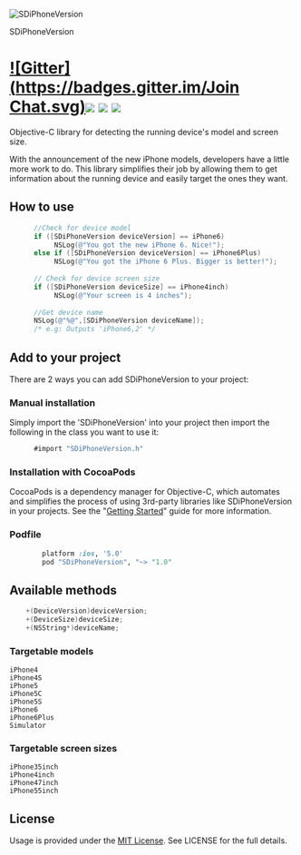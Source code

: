 ![SDiPhoneVersion](https://dl.dropboxusercontent.com/s/z8d85uw2drs9lpm/sdiphoneversion.png)

SDiPhoneVersion 

[![Gitter](https://badges.gitter.im/Join Chat.svg)](https://gitter.im/sebyddd/SDiPhoneVersion?utm_source=badge&utm_medium=badge&utm_campaign=pr-badge)![](http://img.shields.io/cocoapods/v/SDiPhoneVersion.svg?style=flat)          ![](http://img.shields.io/cocoapods/p/SDiPhoneVersion.svg?style=flat)    	      ![](http://img.shields.io/cocoapods/l/SDiPhoneVersion.svg?style=flat)
===============

Objective-C library for detecting  the running device's model and screen size.

With the announcement of the new iPhone models, developers have a little more work to do. This library simplifies their job by allowing them to get information about the running device and easily target the ones they want.

## How to use
```objective-c
      //Check for device model
      if ([SDiPhoneVersion deviceVersion] == iPhone6)
           NSLog(@"You got the new iPhone 6. Nice!");
      else if ([SDiPhoneVersion deviceVersion] == iPhone6Plus)
           NSLog(@"You got the iPhone 6 Plus. Bigger is better!");
          
      // Check for device screen size
      if ([SDiPhoneVersion deviceSize] == iPhone4inch)
           NSLog(@"Your screen is 4 inches");
      
      //Get device name
      NSLog(@"%@",[SDiPhoneVersion deviceName]);
      /* e.g: Outputs 'iPhone6,2' */
```

## Add to your project
 
There are 2 ways you can add SDiPhoneVersion to your project:
 
### Manual installation
 
 Simply import the 'SDiPhoneVersion' into your project then import the following in the class you want to use it: 
 ```objective-c
       #import "SDiPhoneVersion.h"
 ```      
### Installation with CocoaPods

CocoaPods is a dependency manager for Objective-C, which automates and simplifies the process of using 3rd-party libraries like SDiPhoneVersion in your projects. See the "[Getting Started](http://guides.cocoapods.org/syntax/podfile.html)" guide for more information.

### Podfile
```ruby
        platform :ios, '5.0'
        pod "SDiPhoneVersion", "~> "1.0"
```

      
## Available methods
```objective-c
    +(DeviceVersion)deviceVersion;
    +(DeviceSize)deviceSize;
    +(NSString*)deviceName;
```
### Targetable models
	iPhone4
    iPhone4S
    iPhone5
    iPhone5C
    iPhone5S
    iPhone6
    iPhone6Plus
    Simulator

### Targetable screen sizes
    iPhone35inch
    iPhone4inch
    iPhone47inch
    iPhone55inch

## License
Usage is provided under the [MIT License](http://http//opensource.org/licenses/mit-license.php). See LICENSE for the full details.


